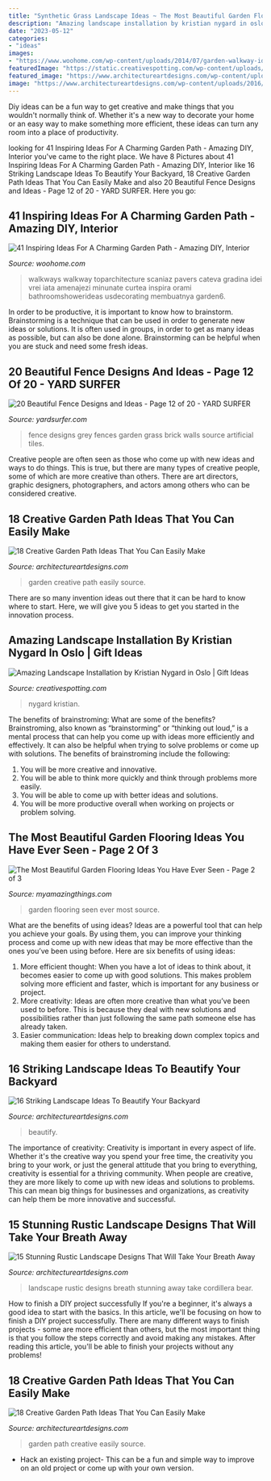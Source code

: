 ```yaml
---
title: "Synthetic Grass Landscape Ideas ~ The Most Beautiful Garden Flooring Ideas You Have Ever Seen"
description: "Amazing landscape installation by kristian nygard in oslo"
date: "2023-05-12"
categories:
- "ideas"
images:
- "https://www.woohome.com/wp-content/uploads/2014/07/garden-walkway-ideas-7.jpg"
featuredImage: "https://static.creativespotting.com/wp-content/uploads/2014/11/per-kristian-nygard-not-red-but-green-olso-03.jpg"
featured_image: "https://www.architectureartdesigns.com/wp-content/uploads/2016/05/17-21.jpg"
image: "https://www.architectureartdesigns.com/wp-content/uploads/2016/10/15-Stunning-Rustic-Landscape-Designs-That-Will-Take-Your-Breath-Away-2.jpg"
---
```



Diy ideas can be a fun way to get creative and make things that you wouldn't normally think of. Whether it's a new way to decorate your home or an easy way to make something more efficient, these ideas can turn any room into a place of productivity.

	

		
looking for 41 Inspiring Ideas For A Charming Garden Path - Amazing DIY, Interior you've came to the right place. We have 8 Pictures about 41 Inspiring Ideas For A Charming Garden Path - Amazing DIY, Interior like 16 Striking Landscape Ideas To Beautify Your Backyard, 18 Creative Garden Path Ideas That You Can Easily Make and also 20 Beautiful Fence Designs and Ideas - Page 12 of 20 - YARD SURFER. Here you go:
		
    
## 41 Inspiring Ideas For A Charming Garden Path - Amazing DIY, Interior

<img loading=lazy src="https://www.woohome.com/wp-content/uploads/2014/07/garden-walkway-ideas-7.jpg" onerror="this.onerror=null;this.src='https://tse4.mm.bing.net/th?id=OIP.z7RxMdxq1FK6WFPUGFeS6QHaLH&amp;pid=15.1';" alt="41 Inspiring Ideas For A Charming Garden Path - Amazing DIY, Interior">

_Source: woohome.com_

>walkways walkway toparchitecture scaniaz pavers cateva gradina idei vrei iata amenajezi minunate curtea inspira orami bathroomshowerideas usdecorating membuatnya garden6. 

	

In order to be productive, it is important to know how to brainstorm. Brainstorming is a technique that can be used in order to generate new ideas or solutions. It is often used in groups, in order to get as many ideas as possible, but can also be done alone. Brainstorming can be helpful when you are stuck and need some fresh ideas.

    
## 20 Beautiful Fence Designs And Ideas - Page 12 Of 20 - YARD SURFER

<img loading=lazy src="http://yardsurfer.com/wp-content/uploads/2017/01/Fence-Designs-and-Ideas-12.jpg" onerror="this.onerror=null;this.src='https://tse2.mm.bing.net/th?id=OIP.tL3XiDAy2V2AW6QBwtH5UQHaKh&amp;pid=15.1';" alt="20 Beautiful Fence Designs and Ideas - Page 12 of 20 - YARD SURFER">

_Source: yardsurfer.com_

>fence designs grey fences garden grass brick walls source artificial tiles. 

	

Creative people are often seen as those who come up with new ideas and ways to do things. This is true, but there are many types of creative people, some of which are more creative than others. There are art directors, graphic designers, photographers, and actors among others who can be considered creative.

    
## 18 Creative Garden Path Ideas That You Can Easily Make

<img loading=lazy src="https://www.architectureartdesigns.com/wp-content/uploads/2016/05/10-25.jpg" onerror="this.onerror=null;this.src='https://tse2.mm.bing.net/th?id=OIP.Guv4_bAh_4Te5ZQBUSm1bQAAAA&amp;pid=15.1';" alt="18 Creative Garden Path Ideas That You Can Easily Make">

_Source: architectureartdesigns.com_

>garden creative path easily source. 

	

There are so many invention ideas out there that it can be hard to know where to start. Here, we will give you 5 ideas to get you started in the innovation process.

    
## Amazing Landscape Installation By Kristian Nygard In Oslo | Gift Ideas

<img loading=lazy src="https://static.creativespotting.com/wp-content/uploads/2014/11/per-kristian-nygard-not-red-but-green-olso-03.jpg" onerror="this.onerror=null;this.src='https://tse4.mm.bing.net/th?id=OIP.pOEz4w1eNCfTbuo2CPKlAwHaE7&amp;pid=15.1';" alt="Amazing Landscape Installation by Kristian Nygard in Oslo | Gift Ideas">

_Source: creativespotting.com_

>nygard kristian. 

	

The benefits of brainstroming: What are some of the benefits?
Brainstroming, also known as “brainstorming” or “thinking out loud,” is a mental process that can help you come up with ideas more efficiently and effectively. It can also be helpful when trying to solve problems or come up with solutions. The benefits of brainstroming include the following: 
1. You will be more creative and innovative.
2. You will be able to think more quickly and think through problems more easily.
3. You will be able to come up with better ideas and solutions.
4. You will be more productive overall when working on projects or problem solving.

    
## The Most Beautiful Garden Flooring Ideas You Have Ever Seen - Page 2 Of 3

<img loading=lazy src="https://myamazingthings.com/wp-content/uploads/2017/03/garden-683x1024.jpg" onerror="this.onerror=null;this.src='https://tse3.mm.bing.net/th?id=OIP.42HCCsL64Bv21h25O__h3gHaLG&amp;pid=15.1';" alt="The Most Beautiful Garden Flooring Ideas You Have Ever Seen - Page 2 of 3">

_Source: myamazingthings.com_

>garden flooring seen ever most source. 

	

What are the benefits of using ideas?
Ideas are a powerful tool that can help you achieve your goals. By using them, you can improve your thinking process and come up with new ideas that may be more effective than the ones you’ve been using before. Here are six benefits of using ideas: 
1. More efficient thought: When you have a lot of ideas to think about, it becomes easier to come up with good solutions. This makes problem solving more efficient and faster, which is important for any business or project. 
2. More creativity: Ideas are often more creative than what you’ve been used to before. This is because they deal with new solutions and possibilities rather than just following the same path someone else has already taken. 
3. Easier communication: Ideas help to breaking down complex topics and making them easier for others to understand.

    
## 16 Striking Landscape Ideas To Beautify Your Backyard

<img loading=lazy src="https://www.architectureartdesigns.com/wp-content/uploads/2015/07/1438.jpg" onerror="this.onerror=null;this.src='https://tse1.mm.bing.net/th?id=OIP.B_lBK9JF2i5tmswWwwZk0AHaE7&amp;pid=15.1';" alt="16 Striking Landscape Ideas To Beautify Your Backyard">

_Source: architectureartdesigns.com_

>beautify. 

	

The importance of creativity:
Creativity is important in every aspect of life. Whether it's the creative way you spend your free time, the creativity you bring to your work, or just the general attitude that you bring to everything, creativity is essential for a thriving community. When people are creative, they are more likely to come up with new ideas and solutions to problems. This can mean big things for businesses and organizations, as creativity can help them be more innovative and successful.

    
## 15 Stunning Rustic Landscape Designs That Will Take Your Breath Away

<img loading=lazy src="https://www.architectureartdesigns.com/wp-content/uploads/2016/10/15-Stunning-Rustic-Landscape-Designs-That-Will-Take-Your-Breath-Away-2.jpg" onerror="this.onerror=null;this.src='https://tse2.mm.bing.net/th?id=OIP.NQ8t4UHmbuwp8mP75RMergHaLH&amp;pid=15.1';" alt="15 Stunning Rustic Landscape Designs That Will Take Your Breath Away">

_Source: architectureartdesigns.com_

>landscape rustic designs breath stunning away take cordillera bear. 

	

How to finish a DIY project successfully
If you're a beginner, it's always a good idea to start with the basics. In this article, we'll be focusing on how to finish a DIY project successfully. There are many different ways to finish projects - some are more efficient than others, but the most important thing is that you follow the steps correctly and avoid making any mistakes. After reading this article, you'll be able to finish your projects without any problems!

    
## 18 Creative Garden Path Ideas That You Can Easily Make

<img loading=lazy src="https://www.architectureartdesigns.com/wp-content/uploads/2016/05/17-21.jpg" onerror="this.onerror=null;this.src='https://tse2.mm.bing.net/th?id=OIP.xIexj31mzuZwMpTWH-UQRQHaLI&amp;pid=15.1';" alt="18 Creative Garden Path Ideas That You Can Easily Make">

_Source: architectureartdesigns.com_

>garden path creative easily source. 

	

- Hack an existing project- This can be a fun and simple way to improve on an old project or come up with your own version.


